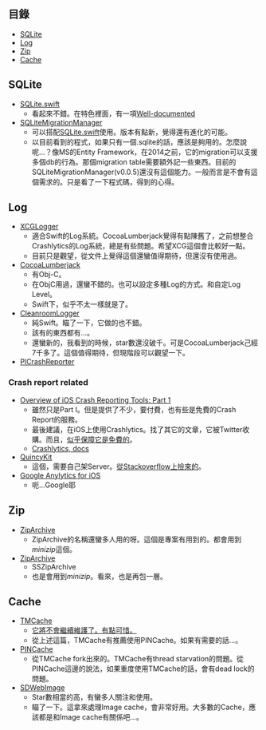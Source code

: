 
## 目錄
  - [SQLite](#sqlite)
  - [Log](#log)
  - [Zip](#zip)
  - [Cache](#cache)

## SQLite
  - [SQLite.swift][sqlite.swift]
    - 看起來不錯。在特色裡面，有一項[Well-documented](https://github.com/stephencelis/SQLite.swift/blob/master/Documentation/Index.md#sqliteswift-documentation)
  - [SQLiteMigrationManager](https://github.com/garriguv/SQLiteMigrationManager.swift)
    - 可以搭配[SQLite.swift][sqlite.swift]使用。版本有點新，覺得還有進化的可能。
    - 以目前看到的程式，如果只有一個.sqlite的話，應該是夠用的。怎麼說呢…？像MS的Entity Framework，在2014之前，它的migration可以支援多個db的行為。那個migration table需要額外記一些東西。目前的SQLiteMigrationManager(v0.0.5)還沒有這個能力。一般而言是不會有這個需求的。只是看了一下程式碼，得到的心得。

[sqlite.swift]: https://github.com/stephencelis/SQLite.swift

## Log
- [XCGLogger](https://github.com/DaveWoodCom/XCGLogger)
  - 適合Swift的Log系統。CocoaLumberjack覺得有點陳舊了，之前想整合Crashlytics的Log系統，總是有些問題。希望XCG這個會比較好一點。
  - 目前只是觀望，從文件上覺得這個還蠻值得期待，但還沒有使用過。
- [CocoaLumberjack](https://github.com/CocoaLumberjack/CocoaLumberjack)
  - 有Obj-C。
  - 在ObjC用過，還蠻不錯的。也可以設定多種Log的方式。和自定Log Level。
  - Swift下，似乎不太一樣就是了。
- [CleanroomLogger](https://github.com/emaloney/CleanroomLogger)
  - 純Swift。瞄了一下，它做的也不錯。
  - 該有的東西都有…。
  - 還蠻新的，我看到的時候，star數還沒破千。可是CocoaLumberjack己經7千多了。這個值得期待，但現階段可以觀望一下。
- [PlCrashReporter](https://www.plcrashreporter.org)

### Crash report related
- [Overview of iOS Crash Reporting Tools: Part 1](https://www.raywenderlich.com/33669/overview-of-ios-crash-reporting-tools-part-1)
  - 雖然只是Part I。但是提供了不少，要付費，也有些是免費的Crash Report的服務。
  - 最後建議，在iOS上使用Crashlytics。找了其它的文章，它被Twitter收購。而且，[似乎保障它是免費的](http://www.crashlytics.com/blog/crashlytics-enterprise-is-now-free/)。
  - [Crashlytics, docs](https://docs.fabric.io/ios/crashlytics/crashes-and-issues.html)
- [QuincyKit](https://github.com/bitstadium/QuincyKit)
  - 這個，需要自己架Server。[從Stackoverflow上撿來的](http://stackoverflow.com/a/11313132/419348)。
- [Google Anylytics for iOS](https://developers.google.com/analytics/devguides/collection/ios/v3/?ver=swift#get-config)  
  - 呃…Google耶

## Zip
- [ZipArchive](https://github.com/mattconnolly/ZipArchive)
  - ZipArchive的名稱還蠻多人用的呀。這個是專案有用到的。都會用到*minizip*這個。
- [ZipArchive](https://github.com/ZipArchive/ZipArchive)  
  - SSZipArchive
  - 也是會用到*minizip*。看來，也是再包一層。

## Cache
- [TMCache](https://github.com/tumblr/TMCache/)
  - [它將不會繼續維護了。有點可惜。](https://cocoa.tumblr.com/post/118790665043/tmcache-is-no-longer-being-actively-maintained)
  - 從上述這篇，TMCache有推薦使用PINCache。如果有需要的話…。
- [PINCache](https://github.com/pinterest/PINCache)  
  - 從TMCache fork出來的。TMCache有thread starvation的問題。從PINCache這邊的說法，如果重度使用TMCache的話，會有dead lock的問題。
- [SDWebImage](https://github.com/rs/SDWebImage)
   - Star數相當的高，有蠻多人關注和使用。
   - 瞄了一下。這拿來處理Image cache，會非常好用。大多數的Cache，應該都是和Image cache有關係吧…。
